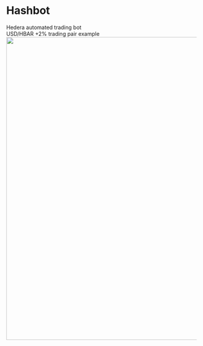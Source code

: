 # Hashbot
Hedera automated trading bot
<br> USD/HBAR +2% trading pair example</br> 
 <image src="https://scontent-ord5-1.xx.fbcdn.net/v/t1.15752-9/352610206_540693821414563_6645854979035676246_n.png?_nc_cat=109&ccb=1-7&_nc_sid=ae9488&_nc_ohc=QF_7KKapgOYAX-xpig4&_nc_oc=AQmEcW_IEDhsKP6aN2AZepJppagiJPHH-Ot3wt1yj7wfqCvgvUif1xtwHXWxGWWo-Gh1QtL7giCUGFepaM9iEr7_&_nc_ht=scontent-ord5-1.xx&oh=03_AdSFNIh_F-y7jMmUviNxX8oTnWSPVIF2Jcfgh9ALLQFBIg&oe=64A878F5" width="600" height="800" >

